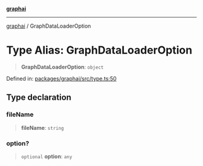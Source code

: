 [**graphai**](../README.md)

***

[graphai](../globals.md) / GraphDataLoaderOption

# Type Alias: GraphDataLoaderOption

> **GraphDataLoaderOption**: `object`

Defined in: [packages/graphai/src/type.ts:50](https://github.com/kawamataryo/graphai/blob/5c4c4325bb275f17c58187664137731b5dc52a39/packages/graphai/src/type.ts#L50)

## Type declaration

### fileName

> **fileName**: `string`

### option?

> `optional` **option**: `any`
